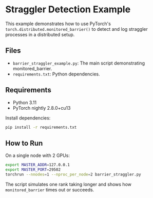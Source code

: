 # Straggler Detection Example

This example demonstrates how to use PyTorch's `torch.distributed.monitored_barrier()` to detect and log straggler processes in a distributed setup.

## Files

- `barrier_straggler_example.py`: The main script demonstrating monitored_barrier.
- `requirements.txt`: Python dependencies.

## Requirements

- Python 3.11
- PyTorch nightly 2.8.0+cu13

Install dependencies:

```bash
pip install -r requirements.txt
```

## How to Run

On a single node with 2 GPUs:

```bash
export MASTER_ADDR=127.0.0.1
export MASTER_PORT=29502
torchrun --nnodes=1 --nproc_per_node=2 barrier_straggler.py
```

The script simulates one rank taking longer and shows how `monitored_barrier` times out or succeeds.
